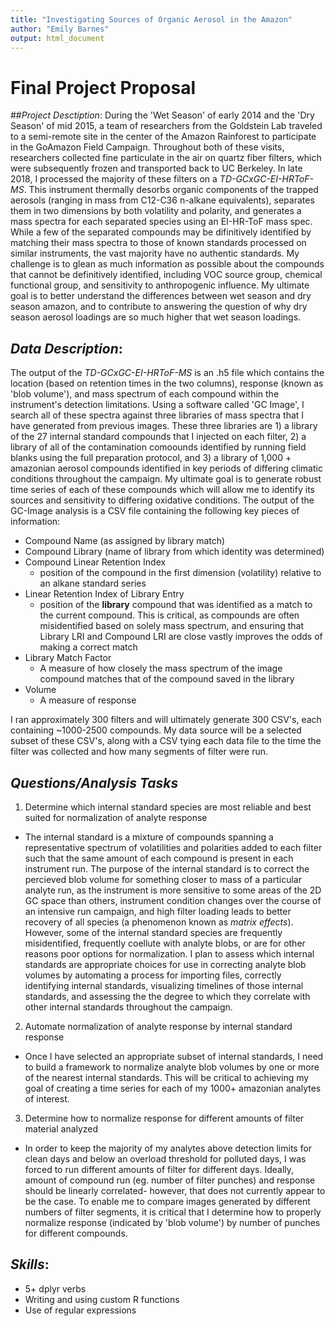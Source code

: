 ```yaml
---
title: "Investigating Sources of Organic Aerosol in the Amazon"
author: "Emily Barnes"
output: html_document
---
```

# Final Project Proposal

##*Project Desctiption*: 
During the 'Wet Season' of early 2014 and the 'Dry Season' of mid 2015, a team of researchers from the Goldstein Lab traveled to a semi-remote site in the center of the Amazon Rainforest to participate in the GoAmazon Field Campaign.  Throughout both of these visits, researchers collected fine particulate in the air on quartz fiber filters, which were subsequently frozen and transported back to UC Berkeley.  In late 2018, I processed the majority of these filters on a *TD-GCxGC-EI-HRToF-MS*.  This instrument thermally desorbs organic components of the trapped aerosols (ranging in mass from C12-C36 n-alkane equivalents), separates them in two dimensions by both volatility and polarity, and generates a mass spectra for each separated species using an EI-HR-ToF mass spec. While a few of the separated compounds may be difinitively identified by matching their mass spectra to those of known standards processed on similar instruments, the vast majority have no authentic standards.  My challenge is to glean as much information as possible about the compounds that cannot be definitively identified, including VOC source group, chemical functional group, and sensitivity to anthropogenic influence. My ultimate goal is to better understand the differences between wet season and dry season amazon, and to contribute to answering the question of why dry season aerosol loadings are so much higher that wet season loadings.

## *Data Description*:
The output of the *TD-GCxGC-EI-HRToF-MS* is an .h5 file which contains the location (based on retention times in the two columns), response (known as 'blob volume'), and mass spectrum of each compound within the instrument's detection limitations.  Using a software called 'GC Image', I search all of these spectra against three libraries of mass spectra that I have generated from previous images.  These three libraries are 1) a library of the 27 internal standard compounds that I injected on each filter, 2) a library of all of the contamination comoounds identified by running field blanks using the full preparation protocol, and 3) a library of 1,000 + amazonian aerosol compounds identified in key periods of differing climatic conditions throughout the campaign.  My ultimate goal is to generate robust time series of each of these compounds which will allow me to identify its sources and sensitivity to differing oxidative conditions.  The output of the GC-Image analysis is a CSV file containing the following key pieces of information: 

* Compound Name (as assigned by library match)
* Compound Library (name of library from which identity was determined)
* Compound Linear Retention Index
    + position of the compound in the first dimension (volatility) relative to an alkane standard series
* Linear Retention Index of Library Entry
    + position of the **library** compound that was identified as a match to the current compound.  This is critical, as compounds are often misidentified based on solely mass spectrum, and ensuring that Library LRI and Compound LRI are close vastly improves the odds of making a correct match
* Library Match Factor
    + A measure of how closely the mass spectrum of the image compound matches that of the compound saved in the library
* Volume
    + A measure of response
  
I ran approximately 300 filters and will ultimately generate 300 CSV's, each containing ~1000-2500 compounds.  My data source will be a selected subset of these CSV's, along with a CSV tying each data file to the time the filter was collected and how many segments of filter were run.    

## *Questions/Analysis Tasks*
1. Determine which internal standard species are most reliable and best suited for normalization of analyte response

* The internal standard is a mixture of compounds spanning a representative spectrum of volatilities and polarities added to each filter such that the same amount of each compound is present in each instrument run.  The purpose of the internal standard is to correct the  percieved blob volume for something closer to mass of a particular analyte run, as the instrument is more sensitive to some areas of the 2D GC space than others, instrument condition changes over the course of an intensive run campaign, and high filter loading leads to better recovery of all species (a phenomenon known as *matrix effects*).  However, some of the internal standard species are frequently misidentified, frequently coellute with analyte blobs, or are for other reasons poor options for normalization.  I plan to assess which internal standards are appropriate choices for use in correcting analyte blob volumes by automating a process for importing files, correctly identifying internal standards, visualizing timelines of those internal standards, and assessing the the degree to which they correlate with other internal standards throughout the campaign.  

2. Automate normalization of analyte response by internal standard response 
* Once I have selected an appropriate subset of internal standards, I need to build a framework to normalize analyte blob volumes by one or more of the nearest internal standards.  This will be critical to achieving my goal of creating a time series for each of my 1000+ amazonian analytes of interest.  

3. Determine how to normalize response for different amounts of filter material analyzed
    
* In order to keep the majority of my analytes above detection limits for clean days and below an overload threshold for polluted days, I was forced to run different amounts of filter for different days.  Ideally, amount of compound run (eg. number of filter punches) and response should be linearly correlated- however, that does not currently appear to be the case.  To enable me to compare images generated by different numbers of filter segments, it is critical that I determine how to properly normalize response (indicated by 'blob volume') by number of punches for different compounds.  

## *Skills*:

* 5+ dplyr verbs
* Writing and using custom R functions
* Use of regular expressions



